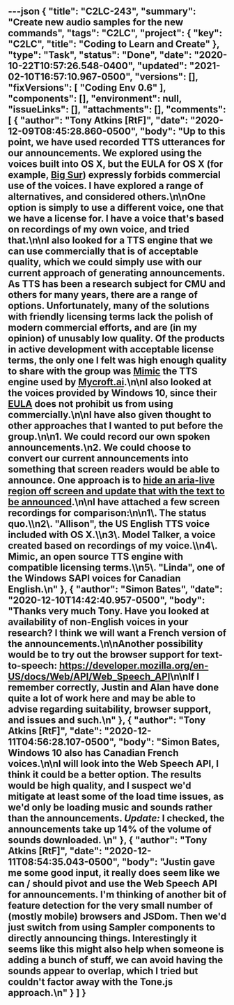 ---json
{
  "title": "C2LC-243",
  "summary": "Create new audio samples for the new commands",
  "tags": "C2LC",
  "project": {
    "key": "C2LC",
    "title": "Coding to Learn and Create"
  },
  "type": "Task",
  "status": "Done",
  "date": "2020-10-22T10:57:26.548-0400",
  "updated": "2021-02-10T16:57:10.967-0500",
  "versions": [],
  "fixVersions": [
    "Coding Env 0.6"
  ],
  "components": [],
  "environment": null,
  "issueLinks": [],
  "attachments": [],
  "comments": [
    {
      "author": "Tony Atkins [RtF]",
      "date": "2020-12-09T08:45:28.860-0500",
      "body": "Up to this point, we have used recorded TTS utterances for our announcements.  We explored using the voices built into OS X, but the EULA for OS X (for example, [Big Sur](https://www.apple.com/legal/sla/docs/macOSBigSur.pdf)) expressly forbids commercial use of the voices.  I have explored a range of alternatives, and considered others.\n\nOne option is simply to use a different voice, one that we have a license for.  I have a voice that's based on recordings of my own voice, and tried that.\n\nI also looked for a TTS engine that we can use commercially that is of acceptable quality, which we could simply use with our current approach of generating announcements.  As TTS has been a research subject for CMU and others for many years, there are a range of options.  Unfortunately, many of the solutions with friendly licensing terms lack the polish of modern commercial efforts, and are (in my opinion) of unusably low quality.  Of the products in active development with acceptable license terms, the only one I felt was high enough quality to share with the group was [Mimic](https://github.com/MycroftAI/mimic1) the TTS engine used by [Mycroft.ai](https://mycroft.ai).\n\nI also looked at the voices provided by Windows 10, since their [EULA](https://www.microsoft.com/en-us/Useterms/Retail/Windows/10/UseTerms_Retail_Windows_10_English.htm) does not prohibit us from using commercially.\n\nI have also given thought to other approaches that I wanted to put before the group.\n\n1. We could record our own spoken announcements.\n2. We could choose to convert our current announcements into something that screen readers would be able to announce.  One approach is to [hide an aria-live region off screen and update that with the text to be announced](https://webaim.org/techniques/css/invisiblecontent/).\n\nI have attached a few screen recordings for comparison:\n\n1\\. The status quo.\\\n2\\. \"Allison\", the US English TTS voice included with OS X.\\\n3\\. Model Talker, a voice created based on recordings of my voice.\\\n4\\. Mimic, an open source TTS engine with compatible licensing terms.\\\n5\\. \"Linda\", one of the Windows SAPI voices for Canadian English.\n"
    },
    {
      "author": "Simon Bates",
      "date": "2020-12-10T14:42:40.957-0500",
      "body": "Thanks very much Tony. Have you looked at availability of non-English voices in your research? I think we will want a French version of the announcements.\n\nAnother possibility would be to try out the browser support for text-to-speech: <https://developer.mozilla.org/en-US/docs/Web/API/Web_Speech_API>\n\nIf I remember correctly, Justin and Alan have done quite a lot of work here and may be able to advise regarding suitability, browser support, and issues and such.\n"
    },
    {
      "author": "Tony Atkins [RtF]",
      "date": "2020-12-11T04:56:28.107-0500",
      "body": "Simon Bates, Windows 10 also has Canadian French voices.\n\nI will look into the Web Speech API, I think it could be a better option.  The results would be high quality, and I suspect we'd mitigate at least some of the load time issues, as we'd only be loading music and sounds rather than the announcements.  *Update:* I checked, the announcements take up 14% of the volume of sounds downloaded.&#x20;\n"
    },
    {
      "author": "Tony Atkins [RtF]",
      "date": "2020-12-11T08:54:35.043-0500",
      "body": "Justin gave me some good input, it really does seem like we can / should pivot and use the Web Speech API for announcements.  I'm thinking of another bit of feature detection for the very small number of (mostly mobile) browsers and JSDom.   Then we'd just switch from using Sampler components to directly announcing things.  Interestingly it seems like this might also help when someone is adding a bunch of stuff, we can avoid having the sounds appear to overlap, which I tried but couldn't factor away with the Tone.js approach.\n"
    }
  ]
}
---

        